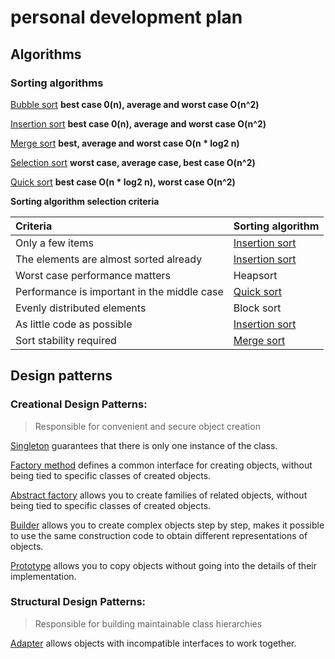 # personal development plan

## Algorithms

### Sorting algorithms
[Bubble sort](algorithms/sorting/bubble_sort.py)  **best case 0(n), average and worst case O(n^2)**

[Insertion sort](algorithms/sorting/insertion_sort.py)  **best case 0(n), average and worst case O(n^2)**

[Merge sort](algorithms/sorting/merge_sort.py)  **best, average and worst case O(n * log2 n)**

[Selection sort](algorithms/sorting/selection_sort.py) **worst case, average case, best case O(n^2)**

[Quick sort](algorithms/sorting/quick_sort.py)  **best case O(n * log2 n), worst case O(n^2)**

**Sorting algorithm selection criteria**

| Criteria                                    | Sorting algorithm                                      |
|:------------------------------------------- |:-------------------------------------------------------|
| Only a few items                            | [Insertion sort](algorithms/sorting/insertion_sort.py) |
| The elements are almost sorted already      | [Insertion sort](algorithms/sorting/insertion_sort.py) |
| Worst case performance matters              | Heapsort                                               |
| Performance is important in the middle case | [Quick sort](algorithms/sorting/quick_sort.py)         |
| Evenly distributed elements                 | Block sort                                             |
| As little code as possible                  | [Insertion sort](algorithms/sorting/insertion_sort.py) |
| Sort stability required                     | [Merge sort](algorithms/sorting/merge_sort.py)         |

## Design patterns

### Creational Design Patterns:
> Responsible for convenient and secure object creation

[Singleton](patterns/creational/singleton.py) guarantees that there is only one instance of the class.

[Factory method](patterns/creational/factory_method.py) defines a common interface for creating objects,
without being tied to specific classes of created objects.

[Abstract factory](patterns/creational/abstract_factory.py) allows you to create families of related objects,
without being tied to specific classes of created objects.

[Builder](patterns/creational/builder.py) allows you to create complex objects step by step, makes it possible
to use the same construction code to obtain different representations of objects.

[Prototype](patterns/creational/prototype.py) allows you to copy objects without going into the details of their
implementation.

### Structural Design Patterns:
> Responsible for building maintainable class hierarchies

[Adapter](patterns/structural/adapter.py) allows objects with incompatible interfaces to work together.
